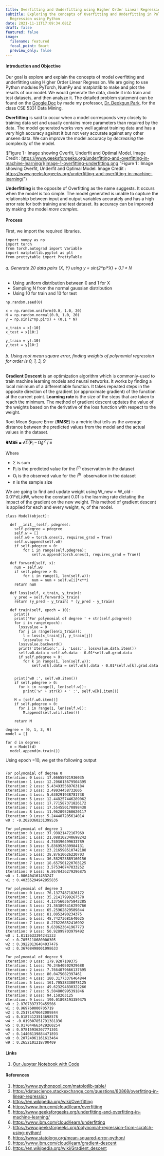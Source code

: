 ```yaml
---
title: Overfitting and Underfitting using Higher Order Linear Regression
subtitle: Exploring the concepts of Overfitting and Underfitting in Polynomial
  Regression using Python
date: 2021-11-11T17:09:34.681Z
draft: false
featured: false
image:
  filename: featured
  focal_point: Smart
  preview_only: false
---
```

#### Introduction and Objective

Our goal is explore and explain the concepts of model overfitting and underfitting using Higher Order Linear Regression. We are going to use Python modules PyTorch, NumPy and matplotlib to make and plot the results of our model. We would generate the data, divide it into train and test datasets, and then analyze it. The detailed problem statement can be found on the [Google Doc](https://docs.google.com/document/d/126p_RE60XSdpzmNWmO-OUOGsUbR-LczyYDQ9I4xnYAQ/edit#) by made my professor, [Dr. Deokgun Park](https://crystal.uta.edu/~park/), for the class CSE 5331 Data Mining. 

**Overfitting** is said to occur when a model corresponds very closely to training data set and usually contains more parameters than required by the data. The model generated works very well against training data and has a very high accuracy against it but not very accurate against any other unseen data. We can improve the model accuracy by *decreasing* the complexity of the model.

![Figure 1 : Image showing Overfit, Underfit and Optimal Model. Image Credit : https://www.geeksforgeeks.org/underfitting-and-overfitting-in-machine-learning/](image-1-overfitting-underfitting.png "Figure 1 : Image showing Overfit, Underfit and Optimal Model. Image Credit : https://www.geeksforgeeks.org/underfitting-and-overfitting-in-machine-learning/")

**Underfitting** is the opposite of Overfitting as the name suggests. It occurs when the model is too simple. The model generated is unable to capture the relationship between input and output variables accurately and has a high error rate for both training and test dataset. Its accuracy can be improved by making the model *more complex*.

#### Process

First, we import the required libraries.

```
import numpy as np
import torch
from torch.autograd import Variable
import matplotlib.pyplot as plt
from prettytable import PrettyTable
```

###### a. Generate 20 data pairs (X, Y) using y = sin(2\*pi\*X) + 0.1 * N

* Using uniform distribution between 0 and 1 for X
* Sampling N from the normal gaussian distribution
* Using 10 for train and 10 for test

```
np.random.seed(0)

x = np.random.uniform(0.0, 1.0, 20)
N = np.random.normal(0.0, 1.0, 20)
y = np.sin(2*np.pi*x) + (0.1 * N)

x_train = x[:10]
x_test = x[10:]

y_train = y[:10]
y_test = y[10:]
```

###### b. Using root mean square error, finding weights of polynomial regression for order is 0, 1, 3, 9

**Gradient Descent** is an optimization algorithm which is commonly-used to train machine learning models and neural networks. It works by finding a local minimum of a differentiable function. It takes repeated steps in the opposite direction of the gradient (or approximate gradient) of the function at the current point. **Learning rate** is the size of the steps that are taken to reach the minimum. The method of gradient descent updates the value of the weights based on the derivative of the loss function with respect to the weight.

Root Mean Square Error (**RMSE**) is a metric that tells us the average distance between the predicted values from the model and the actual values in the dataset.

<span style="color: #000000;"><strong>RMSE = </strong>√<span style="border-top: 1px solid black;">Σ(P<sub>i</sub> – O<sub>i</sub>)<sup>2</sup> / n</span></span>

Where 

* Σ is sum
* P<sub>i</sub> is the predicted value for the i<sup>th</sup> observation in the dataset
* O<sub>i</sub> is the observed value for the i<sup>th</sup>  observation in the dataset
* n is the sample size

We are going to find and update weight using W_new = W_old - 0.01*dL/dW, where the constant 0.01 is the learning rate dictating the impact of the gradient on the new weight. This method of gradient descent is applied for each and every weight, w, of the model.



```
class Model(object):

  def __init__(self, pdegree):
    self.pdegree = pdegree
    self.w = []
	self.w0 = torch.ones(1, requires_grad = True)
	self.w.append(self.w0)
	if self.pdegree > 0:
		for i in range(self.pdegree):
			self.w.append(torch.ones(1, requires_grad = True))

  def forward(self, x):
	num = self.w0
	if self.pdegree > 0:
		for i in range(1, len(self.w)):
			num = num + self.w[i]*x**i
    return num

  def loss(self, x_train, y_train):
    y_pred = self.forward(x_train)
    return (y_pred - y_train) * (y_pred - y_train)

  def train(self, epoch = 10):
    print()
    print('For polynomial of degree ' + str(self.pdegree))
    for i in range(epoch):
      lossvalue = 0
      for j in range(len(x_train)):
        l = loss(x_train[j], y_train[j])
        lossvalue += l
      lossvalue.backward()
      print('Iteration:', i, 'Loss:', lossvalue.data.item())
      self.w0.data = self.w0.data - 0.01*self.w0.grad.data
      if self.pdegree > 0:
		for k in range(1, len(self.w)):
			self.w[k].data = self.w[k].data - 0.01*self.w[k].grad.data

    
    print('w0 :', self.w0.item())
    if self.pdegree > 0:
      for k in range(1, len(self.w)):
		print('w' + str(k) + ' :', self.w[k].item())

    M = [self.w0.item()]
    if self.pdegree > 0:
      for i in range(1, len(self.w)):
        M.append(self.w[i].item())
 
    return M
    
degree = [0, 1, 3, 9]
model = []

for d in degree:
  m = Model(d)
  model.append(m.train())

```

Using epoch =10, we get the following output

```

For polynomial of degree 0
Iteration: 0 Loss: 17.66655921936035
Iteration: 1 Loss: 12.206013679504395
Iteration: 2 Loss: 5.434935569763184
Iteration: 3 Loss: 2.49934458732605
Iteration: 4 Loss: 5.630291938781738
Iteration: 5 Loss: 12.448257446289062
Iteration: 6 Loss: 17.771587371826172
Iteration: 7 Loss: 17.554550170898438
Iteration: 8 Loss: 11.962095260620117
Iteration: 9 Loss: 5.244487285614014
w0 : -0.2020360231399536

For polynomial of degree 1
Iteration: 0 Loss: 37.99821472167969
Iteration: 1 Loss: 21.088102340698242
Iteration: 2 Loss: 4.740396499633789
Iteration: 3 Loss: 5.836953639984131
Iteration: 4 Loss: 23.216598510742188
Iteration: 5 Loss: 38.87610626220703
Iteration: 6 Loss: 36.582923889160156
Iteration: 7 Loss: 18.657501220703125
Iteration: 8 Loss: 3.575340747833252
Iteration: 9 Loss: 6.8678436279296875
w0 : 1.006404161453247
w1 : 0.40355294942855835

For polynomial of degree 3
Iteration: 0 Loss: 76.13774871826172
Iteration: 1 Loss: 35.21417999267578
Iteration: 2 Loss: 4.1375603675842285
Iteration: 3 Loss: 21.363895416259766
Iteration: 4 Loss: 65.25962829589844
Iteration: 5 Loss: 81.0052490234375
Iteration: 6 Loss: 48.74273681640625
Iteration: 7 Loss: 8.278226852416992
Iteration: 8 Loss: 9.639623641967773
Iteration: 9 Loss: 50.92899703979492
w0 : 1.8113633394241333
w1 : 0.7055118680000305
w2 : 0.39220136404037476
w3 : 0.36708498001098633

For polynomial of degree 9
Iteration: 0 Loss: 179.9287109375
Iteration: 1 Loss: 70.34640502929688
Iteration: 2 Loss: 7.7664079666137695
Iteration: 3 Loss: 80.0475082397461
Iteration: 4 Loss: 180.31773376464844
Iteration: 5 Loss: 161.70538330078125
Iteration: 6 Loss: 49.623294830322266
Iteration: 7 Loss: 5.504806995391846
Iteration: 8 Loss: 94.158203125
Iteration: 9 Loss: 190.01898193359375
w0 : 2.8707337379455566
w1 : 0.969760000705719
w2 : 0.25171470642089844
w3 : 0.01874123513698578
w4 : -0.019307851791381836
w5 : 0.017044663429260254
w6 : 0.07815936207771301
w7 : 0.14408139884471893
w8 : 0.20724961161613464
w9 : 0.2652101218700409
```



#### Links

1. [Our Jupyter Notebook with Code](https://github.com/skbt/Overfitting-in-polynomial-regression/blob/main/Overfitting-using-Higher-Order-Linear-Regression.ipynb)

#### References

1. https://www.pythonpool.com/matplotlib-table/
2. https://datascience.stackexchange.com/questions/80868/overfitting-in-linear-regression
3. https://en.wikipedia.org/wiki/Overfitting
4. https://www.ibm.com/cloud/learn/overfitting
5. https://www.geeksforgeeks.org/underfitting-and-overfitting-in-machine-learning/
6. https://www.ibm.com/cloud/learn/underfitting
7. https://www.geeksforgeeks.org/polynomial-regression-from-scratch-using-python/
8. https://www.statology.org/mean-squared-error-python/
9. https://www.ibm.com/cloud/learn/gradient-descent
10. https://en.wikipedia.org/wiki/Gradient_descent